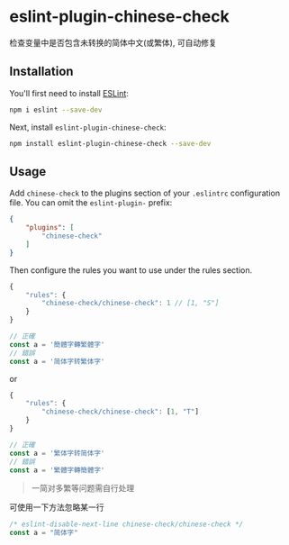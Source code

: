 # eslint-plugin-chinese-check

检查变量中是否包含未转换的简体中文(或繁体), 可自动修复


## Installation

You'll first need to install [ESLint](https://eslint.org/):

```sh
npm i eslint --save-dev
```

Next, install `eslint-plugin-chinese-check`:

```sh
npm install eslint-plugin-chinese-check --save-dev
```

## Usage

Add `chinese-check` to the plugins section of your `.eslintrc` configuration file. You can omit the `eslint-plugin-` prefix:

```json
{
    "plugins": [
        "chinese-check"
    ]
}
```


Then configure the rules you want to use under the rules section.

```javascript
{
    "rules": {
        "chinese-check/chinese-check": 1 // [1, "S"]
    }
}

// 正確
const a = '簡體字轉繁體字'
// 錯誤
const a = '简体字转繁体字'
```

or

```javascript
{
    "rules": {
        "chinese-check/chinese-check": [1, "T"]
    }
}

// 正確
const a = '繁体字转简体字'
// 錯誤
const a = '繁體字轉簡體字'
```

> 一简对多繁等问题需自行处理

可使用一下方法忽略某一行
```js
/* eslint-disable-next-line chinese-check/chinese-check */
const a = "简体字"
```
